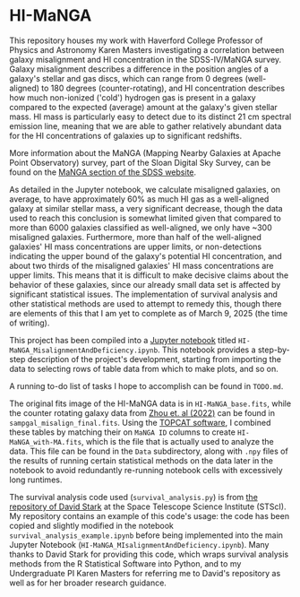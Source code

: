 # HI-MaNGA

This repository houses my work with Haverford College Professor of Physics and Astronomy Karen Masters investigating a 
correlation between galaxy misalignment and HI concentration in the SDSS-IV/MaNGA survey. Galaxy misalignment describes a difference in the position 
angles of a galaxy's stellar and gas discs, which can range from 0 degrees (well-aligned) to 180 degrees (counter-rotating), 
and HI concentration describes how much non-ionized ('cold') hydrogen gas is present in a galaxy compared to the 
expected (average) amount at the galaxy's given stellar mass. HI mass is particularly easy to detect due to its distinct
21 cm spectral emission line, meaning that we are able to gather relatively abundant data for the HI concentrations of
galaxies up to significant redshifts.

More information about the MaNGA (Mapping Nearby Galaxies at Apache Point Observatory) survey, part of the Sloan Digital
Sky Survey, can be found on the [MaNGA section of the SDSS website](https://www.sdss4.org/surveys/manga/).

As detailed in the Jupyter notebook, we calculate misaligned galaxies, on average, to have approximately 
60% as much HI gas as a well-aligned galaxy at similar stellar mass, a very significant decrease, though the data used
to reach this conclusion is somewhat limited given that compared to more than 6000 galaxies classified as well-aligned,
we only have ~300 misaligned galaxies. Furthermore, more than half of the well-aligned galaxies' HI mass concentrations
are upper limits, or non-detections indicating the upper bound of the galaxy's potential HI concentration, and about
two thirds of the misaligned galaxies' HI mass concentrations are upper limits. This means that it is difficult to
make decisive claims about the behavior of these galaxies, since our already small data set is affected by significant
statistical issues. The implementation of survival analysis and other statistical methods are used to attempt to remedy
this, though there are elements of this that I am yet to complete as of March 9, 2025 (the time of writing). 

This project has been compiled into a [Jupyter notebook](https://github.com/harrisonfwest/HI-MaNGA/blob/main/HI-MaNGA_MisalignmentAndDeficiency.ipynb) 
titled `HI-MaNGA_MisalignmentAndDeficiency.ipynb`. This notebook provides a step-by-step description of the project's 
development, starting from importing the data to selecting rows of table data from which to make plots, and so on.

A running to-do list of tasks I hope to accomplish can be found in `TODO.md`.

The original fits image of the HI-MaNGA data is in `HI-MaNGA_base.fits`, while the counter rotating galaxy 
data from [Zhou et. al (2022)](https://ui.adsabs.harvard.edu/abs/2022MNRAS.515.5081Z/abstract) can be found in
`sampgal_misalign_final.fits`. Using the [TOPCAT software](https://www.star.bris.ac.uk/~mbt/topcat/), I combined these
tables by matching their on `MaNGA ID` columns to create `HI-MaNGA_with-MA.fits`, which is the file that is actually 
used to analyze the data. This file can be found in the `Data` subdirectory, along with `.npy` files of the results of 
running certain statistical methods on the data later in the notebook to avoid redundantly re-running notebook cells 
with excessively long runtimes.

The survival analysis code used (`survival_analysis.py`) is from [the repository of David Stark](https://github.com/dvstark/survival) 
at the Space Telescope Science Institute (STScI). My repository contains an example of this code's usage: the code
has been copied and slightly modified in the notebook `survival_analysis_example.ipynb` before being implemented into 
the main Jupyter Notebook (`HI-MaNGA_MIsalignmentAndDeficiency.ipynb`). Many thanks to David Stark for providing this 
code, which wraps survival analysis methods from the R Statistical Software into Python, and to my Undergraduate PI 
Karen Masters for referring me to David's repository as well as for her broader research guidance.